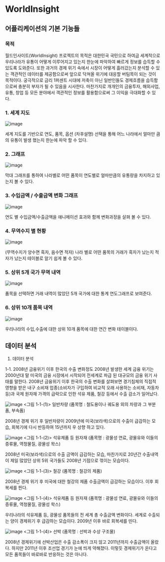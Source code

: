# WorldInsight

## 어플리케이션의 기본 기능들

### 목적

월드인사이트(WorldInsight) 프로젝트의 목적은 대한민국 국민으로 하여금 세계적으로 우리나라가 유통이 어떻게 이루어지고 있는지 한눈에 파악하여 빠르게 정보를 습득할 수 있도록 도와준다. 또한 과거의 경제 위기 속에서 시장이 어떻게 흘러갔는지 분석할 수 있는 객관적인 데이터를 제공함으로써 앞으로 닥쳐올 위기에 대응할 버팀목이 되는 것이 목적이다. 궁극적으로 금리 1퍼센트 시대에 저축이 아닌 일반인들도 경제흐름을 습득함으로써 충분히 부자가 될 수 있음을 시사한다. 마찬가지로 개개인의 금융투자, 해외사업, 유통, 창업 등 모든 분야에서 객관적인 정보를 활용함으로써 그 이익을 극대화할 수 있다.

### 1. 세계 지도

![image](https://user-images.githubusercontent.com/20608121/47827748-fcd4d280-ddc2-11e8-8b6e-16b53c3974e4.png)

세계 지도를 기반으로 연도, 품목, 옵션 (차후설명) 선택을 통해 어느 나라에서 얼마만
큼의 유통이 발생 했는지 한눈에 파악 할 수 있다.

### 2. 그래프

![image](https://user-images.githubusercontent.com/20608121/47827787-23930900-ddc3-11e8-9d43-b1135293238f.png)

막대 그래프를 통하여 나라별로 어떤 품목이 연도별로 얼마만큼의 유통량을 차지하고
있는지 볼 수 있다.

### 3. 수입금액 / 수출금액 변화 그래프

![image](https://user-images.githubusercontent.com/20608121/47827789-28f05380-ddc3-11e8-8bc0-3fb596164455.png)

연도 별 수입금액/수출금액을 애니메이션 효과와 함께 변화과정을 살펴 볼 수 있다.

### 4. 무역수지 별 현황

![image](https://user-images.githubusercontent.com/20608121/47827793-2d1c7100-ddc3-11e8-972b-dcb4e24fae0c.png)

(무역수지가 양수면 흑자, 음수면 적자) 나라 별로 어떤 품목의 거래가 흑자가 났는지
적자가 났는지 테이블로 알기 쉽게 볼 수 있다.

### 5. 상위 5개 국가 무역 내역

![image](https://user-images.githubusercontent.com/20608121/47827794-31488e80-ddc3-11e8-979f-13c83bb98cae.png)

품목을 선택하면 거래 내역이 많았던 5개 국가에 대한 통계 연도그래프로 보여준다.

### 6. 상위 10개 품목 내역

![image](https://user-images.githubusercontent.com/20608121/47827799-34437f00-ddc3-11e8-9d01-f5439cd319f4.png)

우리나라의 수입,수출에 대한 상위 10개 품목에 대한 연간 변화 테이블이다.


## 데이터 분석

1. 데이터 분석

1-1. 2008년 금융위기 이후 한국의 수출 변화정도
2008년 발생한 세계 금융 위기는 2000년대 말 미국의 금융 시장에서 시작되어 전세계로 파급 된 대규모의 금융 위기 사태를 말한다.
2008년 금융위기 이후 한국의 수출 변화를 살펴보면 경기침체의 직접적 영향을 받은 내구 소비재 업종(소비자가 구입하여 비교적 오래 사용하는 소비재, 자동차 등)과 국제 원자재 가격의 급락으로 인한 석유 제품, 철강 등에서 수출 감소가 일어났다.


![image](https://user-images.githubusercontent.com/20608121/47827901-b9c72f00-ddc3-11e8-9043-71ae8dc54f08.png)
                    <그림 1-1-(1)> 일반차량 (품목명 : 철도용이나 궤도용 외의 차량과 그 부분품, 부속품)

2008년 경제 위기 후 일반차량이 2009년에 미국(보라색)으로의 수출이 급감하는 모습, 회복기에 다시 반등하여 15년까지 우 상향 하고 있다.


![image](https://user-images.githubusercontent.com/20608121/47827911-c186d380-ddc3-11e8-812f-1f4e56b3d781.png)
                  <그림 1-1-(2)> 석유제품 등 원자재 (품목명 : 광물성 연료, 광물유와 이들의 증류물, 역청물질, 광물성 왁스)

2008년 미국(보라색)으로의 수출 금액이 급감하는 모습, 마찬가지로 20년간 수출내역이
제일 많았던 상위 5위 국가들도 2008년 기점으로 꺾이는 모습이다.


![image](https://user-images.githubusercontent.com/20608121/47827922-d3687680-ddc3-11e8-82d4-92d2e814ee6f.png)
                                          <그림 1-1-(3)> 철강 (품목명 : 철강의 제품)

2008년 경제 위기 후 미국에 대한 철강의 제품 수출금액이 급감하는 모습이다. 이후 회복세를 띈다.

![image](https://user-images.githubusercontent.com/20608121/47827977-31955980-ddc4-11e8-98ef-3e03065502b0.png)
<그림 1-1-(4)> 석유제품 등 원자재 (품목명 : 광물성 연료, 광물유와 이들의 증류물, 역청물질, 광물성 왁스)


우리나라의 석유제품 등, 광물성 품목들의 전 세계 총 수출금액 변화이다. 세계로
수출되는 양이 경제위기 후 급감하는 모습이다. 2009년 이후 바로 회복세를 띤다.

![image](https://user-images.githubusercontent.com/20608121/47827981-38bc6780-ddc4-11e8-9912-8fa1e6ffbcbb.png)
<그림 1-1-(4)> 선박 (품목명 : 선박과 수상 구조물)


2008년 경제위기에 선박산업은 수출 감소폭이 크지 않고 2011년까지 수출금액이 올랐다. 하지만 2011년 이후 조선업 경기가 눈에 띄게 약해졌다. 이렇듯 경제위기가 온다고 모든 품목들이 바로바로 반응하는 것은 아니다.

